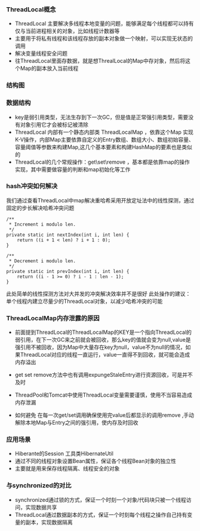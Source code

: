 ### ThreadLocal概念
- ThreadLocal 主要解决多线程本地变量的问题，能够满足每个线程都可以持有仅与当前进程相关的对象，比如线程计数器等
- 主要用于将私有线程和该线程存放的副本对象做一个映射，可以实现无状态的调用
- 解决变量线程安全问题
- 往ThreadLocal里面存数据，就是想ThrealLocal的Map中存对象，然后将这个Map的副本放入当前线程

### 结构图


### 数据结构
- key是弱引用类型，无法生存到下一次GC，但是值是正常强引用类型，需要没有对象引用它才会被标记被清除
- ThreadLocal 内部有一个静态内部类 ThreadLocalMap ，依靠这个Map 实现K-V操作，内部Map主要依靠自定义的Entry数组、数组大小、数组初始容量、容量阈值等参数来构建Map,这几个基本要素和构建HashMap的要素也是类似的
- ThreadLocal的几个常规操作：get\set\remove ，基本都是依靠map的操作实现，其中需要做容量的判断和map初始化等工作

### hash冲突如何解决
我们通过查看ThreadLocal中map解决重哈希采用开放定址法中的线性探测，通过固定的步长解决哈希冲突问题
```
/**
 * Increment i modulo len.
 */
private static int nextIndex(int i, int len) {
    return ((i + 1 < len) ? i + 1 : 0);
}

/**
 * Decrement i modulo len.
 */
private static int prevIndex(int i, int len) {
    return ((i - 1 >= 0) ? i - 1 : len - 1);
}
```
此处简单的线性探测方法对大并发的冲突解决效率并不是很好
此处操作的建议：单个线程内建立尽量少的ThreadLocal对象，以减少哈希冲突的可能

### ThreadLocalMap内存泄露的原因
- 前面提到ThreadLocal的ThreadLocalMap的KEY是一个指向ThreadLocal的弱引用，在下一次GC来之前就会被回收，那么key的值就会变为null,value是强引用不被回收，因为Map中大量存在key为null，value不为null的情况，如果ThreadLocal对应的线程一直运行，value一直得不到回收，就可能会造成内存溢出
- get set remove方法中也有调用expungeStaleEntry进行资源回收，可是并不及时
- ThreadPool和Tomcat中使用ThreadLocal变量需要谨慎，使用不当容易造成内存泄漏

- 如何避免
  在每一次get/set调用确保使用完value后都显示的调用remove ,手动解除本地Map与Entry之间的强引用，使内存及时回收
  
### 应用场景
- Hiberante的Session 工具类HibernateUtil
- 通过不同的线程对象设置Bean属性，保证各个线程Bean对象的独立性
- 主要就是用来保存线程隔离、线程安全的对象

### 与synchronized的对比
- synchronized通过锁的方式，保证一个时刻一个对象/代码块只被一个线程访问，实现数据共享
- ThreadLocal通过数据副本的方式，保证一个时刻每个线程之操作自己持有变量的副本，实现数据隔离

